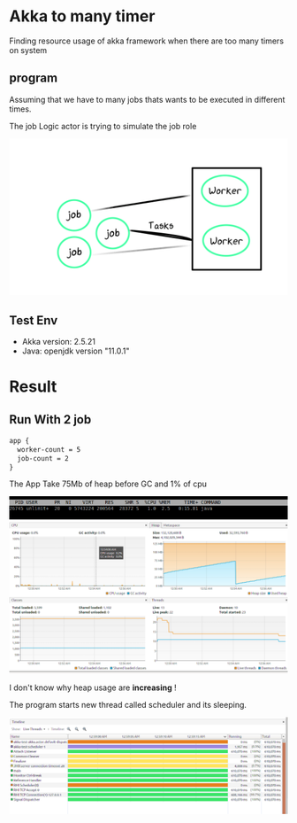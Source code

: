 # Akka to many timer

Finding resource usage of akka framework
when there are too many timers on system

## program
Assuming that we have to many jobs thats wants to be executed in different times.

The job Logic actor is trying to simulate the job role

![story](img/story.png)


## Test Env
* Akka version: 2.5.21
* Java: openjdk version "11.0.1"

# Result

## Run With 2 job

```
app {
  worker-count = 5
  job-count = 2
}
```

The App Take 75Mb of heap before GC and 1% of cpu

![2-job-thread](img/2-JobTop.png)
![2-job-heap](img/2-JobMemory.png)

I don't know why heap usage are **increasing** !

The program starts new thread called scheduler and its sleeping.

![2-job-thread](img/2-JobThreads.png)

